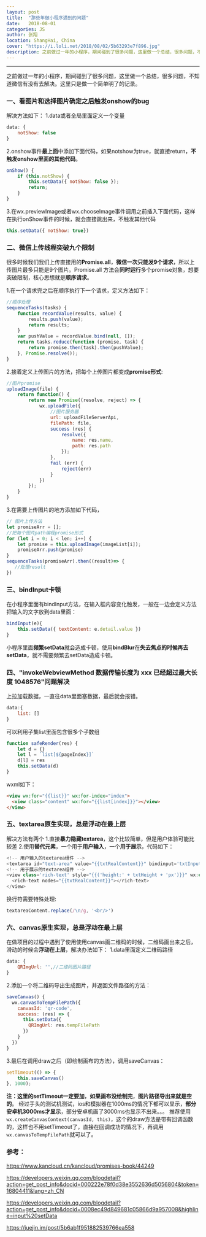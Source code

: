 ```yaml
---
layout: post
title:  "那些年做小程序遇到的问题"
date:   2018-08-01
categories: JS
author: 张翔
location: ShangHai, China
cover: "https://i.loli.net/2018/08/02/5b63293e7f896.jpg"
description: 之前做过一年的小程序，期间碰到了很多问题，这里做一个总结，很多问题，不知道微信有没有去解决。这里只是做一个简单明了的记录。
---
```

---
之前做过一年的小程序，期间碰到了很多问题，这里做一个总结，很多问题，不知道微信有没有去解决。这里只是做一个简单明了的记录。
### 一、看图片和选择图片确定之后触发onshow的bug
解决方法如下：
1.data或者全局里面定义一个变量

```javascript
data: {
    notShow: false
}
```

2.onshow事件**最上面**中添加下面代码，如果notshow为true，就直接return，**不触发onshow里面的其他代码**。

```javascript
onShow() {
    if (this.notShow) {
        this.setData({ notShow: false });
        return;
    }
}
```

3.在wx.previewImage或者wx.chooseImage事件调用之前插入下面代码，这样在执行onShow事件的时候，就会直接跳出来，不触发其他代码

```javascript
this.setData({ notShow: true})
```

### 二、微信上传线程突破九个限制
很多时候我们我们上传直接用的**Promise.all**，**微信一次只能发9个请求**，所以上传图片最多只能是9个图片。Promise.all 方法会**同时运行**多个promise对象，想要突破限制，核心思想就是**顺序请求**。

1.在一个请求完之后在顺序执行下一个请求，定义方法如下：

```javascript
//顺序处理
sequenceTasks(tasks) {
    function recordValue(results, value) {
        results.push(value);
        return results;
    }
    var pushValue = recordValue.bind(null, []);
    return tasks.reduce(function (promise, task) {
        return promise.then(task).then(pushValue);
    }, Promise.resolve());
}
```

2.接着定义上传图片的方法，把每个上传图片都变成**promise形式**:

```javascript
//图片promise
uploadImage(file) {
    return function() {
        return new Promise((resolve, reject) => {
            wx.uploadFile({
                //图片服务器
                url: uploadFileServerApi,
                filePath: file,
                success (res) {
                    resolve({
                        name: res.name,
                        path: res.path
                    });
                },
                fail (err) {
                    reject(err)
                }
            })
        });
    }
}
```

3.在需要上传图片的地方添加如下代码，

```javascript
// 图片上传方法
let promiseArr = [];
//把每个图片path编程promise形式
for (let i = 0; i < len; i++) {
    let promise = this.uploadImage(imageList[i]);
    promiseArr.push(promise)
}
sequenceTasks(promiseArr).then((result)=> {
   //处理result
})
```

### 三、bindInput卡顿
在小程序里面有bindInput方法，在输入框内容变化触发，一般在一边会定义方法把输入的文字放到data里面：

```javascript
bindInput(e){
    this.setData({ textContent: e.detail.value })
}
```
小程序里面**频繁setData**就会造成卡顿，使用**bindBlur**在**失去焦点的时候再去setData**，就不需要频繁去setData造成卡顿。


### 四、"invokeWebviewMethod 数据传输长度为 xxx 已经超过最大长度 1048576"问题解决
上拉加载数据，一直往data里面塞数据，最后就会报错。

```javascript
data:{
    list: []
}
```

可以利用子集list里面包含很多个子数组

```javascript
function safeRender(res) {
    let d = {}
    let l = `list[${pageIndex}]`
    d[l] = res
    this.setData(d)
}
```

wxml如下：

```html
<view wx:for="{{list}}" wx:for-index="index">
  <view class="content" wx:for="{{list[index]}}"></view>
</view>
```


### 五、textarea原生实现，总是浮动在最上层
解决方法有两个
1.直接**暴力隐藏textarea**，这个比较简单，但是用户体验可能比较差
2.使用**替代元素**，一个用于**用户输入**，一个**用于展示**，代码如下：

```javascript
<!-- 用户输入的textarea组件 -->
<textarea id="text-area" value="{{txtRealContent}}" bindinput='txtInput' wx:if="{{!showMask}}" />
<!-- 用于展示的textarea组件 -->
<view class='rich-text' style="{{('height:' + txtHeight + 'px')}}" wx:else>
  <rich-text nodes="{{txtRealContent}}"></rich-text>
</view>
```

换行符需要特殊处理:

```javascript
textareaContent.replace(/\n/g, '<br/>')
```

### 六、canvas原生实现，总是浮动在最上层
在做项目的过程中遇到了使用使用canvas画二维码的时候，二维码画出来之后，滑动的时候会**浮动在上层**，解决办法如下：
1.data里面定义二维码路径

```javascript
data: {
    QRImgUrl: '',//二维码图片路径
}
```

2.添加一个将二维码导出生成图片，并返回文件路径的方法：

```javascript
saveCanvas() {
  wx.canvasToTempFilePath({
    canvasId: 'qr-code',
    success: (res) => {
      this.setData({
        QRImgUrl: res.tempFilePath
      })
    }
  })
}
```

3.最后在调用draw之后（即绘制画布的方法），调用saveCanvas：

```javascript
setTimeout(() => {
    this.saveCanvas()
}, 1000);
```

**注：**这里的**setTimeout一定要加**，**如果画布没绘制完**，**图片路径导出来就是空的**。
经过手头的测试机测试，ios和模拟器在1000ms的情况下都可以显示，**部分安卓机3000ms才显示**，部分安卓机画了3000ms也显示不出来。。。
推荐使用`wx.createCanvasContext(canvasId, this)`，这个的draw方法是带有回调函数的，这样也不用setTimeout了，直接在回调成功的情况下，再调用`wx.canvasToTempFilePath`就可以了。


### 参考：
https://www.kancloud.cn/kancloud/promises-book/44249

https://developers.weixin.qq.com/blogdetail?action=get_post_info&docid=000222e78f0d38e3552636d5056804&token=16804411&lang=zh_CN

https://developers.weixin.qq.com/blogdetail?action=get_post_info&docid=0008ec49d849681c05866d9a957008&highline=input%20setData

https://juejin.im/post/5b6ab1f951882539766ea558
